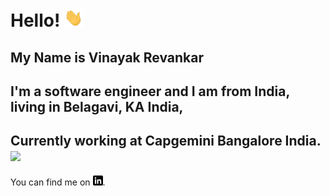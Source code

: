 # Hello! <img src="https://github.com/Vinayakrevankar/vinayakrevankar/blob/main/wave.gif" width="30px">

## My Name is Vinayak Revankar
 
## I'm a software engineer and I am from India, living in Belagavi, KA India, 
## Currently working at Capgemini Bangalore India. <img src="https://github.com/Vinayakrevankar/vinayakrevankar/blob/main/finger-love.jpeg" width="30px">
You can find me on [![LinkedIn][1.2]][1].

[1.2]: https://raw.githubusercontent.com/Vinayakrevankar/vinayakrevankar/main/linkedin-3-16.png

[1]: https://in.linkedin.com/in/vinayakrevankar

<!--
**Vinayakrevankar/vinayakrevankar** is a ✨ _special_ ✨ repository because its `README.md` (this file) appears on your GitHub profile.

Here are some ideas to get you started:

- 🔭 I’m currently working on ...
- 🌱 I’m currently learning ...
- 👯 I’m looking to collaborate on ...
- 🤔 I’m looking for help with ...
- 💬 Ask me about ...
- 📫 How to reach me: ...
- 😄 Pronouns: ...
- ⚡ Fun fact: ...
-->
